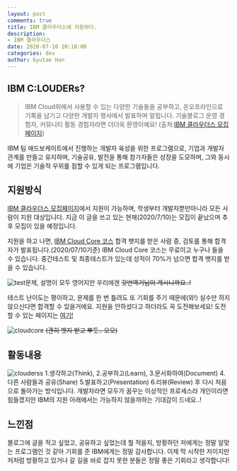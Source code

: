 ```yaml
---
layout: post
comments: true
title: IBM 클라우더스에 지원하다.
description: 
- IBM 클라우더스
date: 2020-07-10 10:18:00
categories: dev
author: Gyutae Han
---
```


IBM C:LOUDERs?
-------------

> IBM Cloud위에서 사용할 수 있는 다양한 기술들을 공부하고,
> 온오프라인으로 기록을 남기고 다양한 개발자 행사에서 발표하며 알립니다.
> 기술블로그 운영 경험자, 커뮤니티 활동 경험자라면 더더욱 환영이예요!
> (출처:[IBM 클라우더스 모집페이지](https://developer.ibm.com/kr/clouders/))

IBM 팀 애드보케이트에서 진행하는 개발자 육성을 위한 프로그램으로,
기업과 개발자 관계를 만들고 유지하며, 기술공유, 발전을 통해 참가자들은 성장을 도모하며,
그와 동시에 기업은 기술적 우위를 점할 수 있게 되는 프로그램입니다. 



지원방식
-------------

[IBM 클라우더스 모집페이지](https://developer.ibm.com/kr/clouders/)에서 지원이 가능하며, 학생부터 개발자뿐만아니라 모든 사람이 지원 대상입니다.
지금 이 글을 쓰고 있는 현재(2020/7/10)는 모집이 끝났으며 추후 모집이 있을 예정입니다.

지원을 하고 나면, [IBM Cloud Core 코스](https://cognitiveclass.ai/badges/cloud-core) 합격 뱃지를 받은 사람 중, 검토를 통해 합격자가 발표됩니다.(2020/07/10기준) 
IBM Cloud Core 코스는 무료이고 누구나 들을 수 있습니다. 중간테스트 및 최종테스트가 있는데 성적이 70%가 넘으면 합격 뱃지를 받을 수 있습니다.

![test](http://localhost/content/images/2020/07/test.png)문제, 설명이 모두 영어지만 우리에겐 ~~갓번역기님이 계시니까요..!~~

테스트 난이도는 평이하고, 문제를 한 번 틀려도 또 기회를 주기 때문에(와!) 실수만 하지 않으신다면 합격할 수 있을거에요. 지원을 안하셨다고 하더라도 꼭 도전해보세요! 
도전할 수 있는 페이지는 [여기!](https://cognitiveclass.ai/badges/cloud-core)

![cloudcore](http://localhost/content/images/2020/07/cloudcore.png)
~~(괜히 뱃지 받고 뿌듯.. 오오)~~



활동내용
-------------

![clouderss](http://localhost/content/images/2020/07/clouderss.png)
1.생각하고(Think), 
2.공부하고(Learn), 
3.문서화하여(Document) 
4.다른 사람들과 공유(Share)
5.발표하고(Presentation)
6.리뷰(Review) 후
다시 처음으로 돌아가는 방식입니다. 
개발자라면 모두가 꿈꾸는 이상적인 프로세스라 개인이라면 힘들겠지만 IBM의 지원 아래에서는 가능하지 않을까하는 기대감이 드네요..!



느낀점
-------------

블로그에 글을 적고 싶었고, 공유하고 싶었는데 뭘 적을지, 방황하던 저에게는 정말 알맞는 프로그램인 것 같아 기회를 준 IBM에게는 정말 감사합니다.
이제 막 시작한 저이지만 저처럼 방황하고 있거나 갈 길을 바로 잡지 못한 분들은 정말 좋은 기회라고 생각합니다!